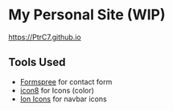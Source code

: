 # My Personal Site (WIP)
https://PtrC7.github.io  

## Tools Used
  - [Formspree](https://formspree.io/) for contact form  
  - [icon8](https://icons8.com/) for Icons (color)
  - [Ion Icons](https://ionic.io/ionicons) for navbar icons

